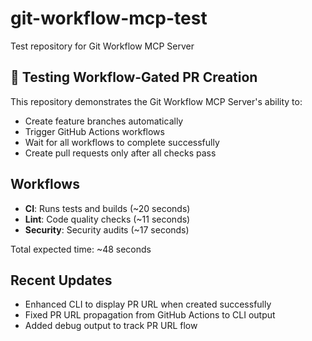 # git-workflow-mcp-test
Test repository for Git Workflow MCP Server

## 🚀 Testing Workflow-Gated PR Creation

This repository demonstrates the Git Workflow MCP Server's ability to:
- Create feature branches automatically
- Trigger GitHub Actions workflows
- Wait for all workflows to complete successfully
- Create pull requests only after all checks pass

## Workflows
- **CI**: Runs tests and builds (~20 seconds)
- **Lint**: Code quality checks (~11 seconds)  
- **Security**: Security audits (~17 seconds)

Total expected time: ~48 seconds

## Recent Updates
- Enhanced CLI to display PR URL when created successfully
- Fixed PR URL propagation from GitHub Actions to CLI output
- Added debug output to track PR URL flow
